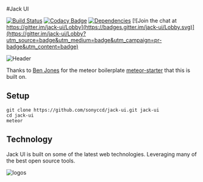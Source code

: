#Jack UI

[![Build Status](https://travis-ci.org/sonyccd/jack-ui.svg?branch=master)](https://travis-ci.org/sonyccd/jack-ui)
[![Codacy Badge](https://api.codacy.com/project/badge/Grade/e260eafc473a470e9575e4359548fc5c)](https://www.codacy.com/app/snakes-in-the-box/jack-ui?utm_source=github.com&amp;utm_medium=referral&amp;utm_content=sonyccd/jack-ui&amp;utm_campaign=Badge_Grade)
[![Dependencies](https://david-dm.org/sonyccd/jack-ui.svg)](https://david-dm.org/sonyccd/jack-ui)
[![Join the chat at https://gitter.im/jack-ui/Lobby](https://badges.gitter.im/jack-ui/Lobby.svg)](https://gitter.im/jack-ui/Lobby?utm_source=badge&utm_medium=badge&utm_campaign=pr-badge&utm_content=badge)

![Header](https://github.com/sonyccd/jack-ui/blob/master/readme/header_img.png)


Thanks to [Ben Jones](https://github.com/yogiben) for the meteor boilerplate [meteor-starter](https://github.com/yogiben/meteor-starter) that this is built on.

## Setup
```
git clone https://github.com/sonyccd/jack-ui.git jack-ui
cd jack-ui
meteor
```

## Technology
Jack UI is built on some of the latest web technologies. Leveraging many of the best open source tools.

![logos](https://github.com/sonyccd/jack-ui/blob/master/readme/logos.png)
